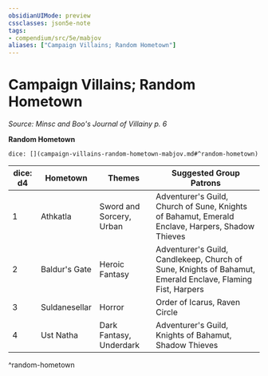 ```yaml
---
obsidianUIMode: preview
cssclasses: json5e-note
tags:
- compendium/src/5e/mabjov
aliases: ["Campaign Villains; Random Hometown"]
---
```

# Campaign Villains; Random Hometown
*Source: Minsc and Boo's Journal of Villainy p. 6* 

**Random Hometown**

`dice: [](campaign-villains-random-hometown-mabjov.md#^random-hometown)`

| dice: d4 | Hometown | Themes | Suggested Group Patrons |
|----------|----------|--------|-------------------------|
| 1 | Athkatla | Sword and Sorcery, Urban | Adventurer's Guild, Church of Sune, Knights of Bahamut, Emerald Enclave, Harpers, Shadow Thieves |
| 2 | Baldur's Gate | Heroic Fantasy | Adventurer's Guild, Candlekeep, Church of Sune, Knights of Bahamut, Emerald Enclave, Flaming Fist, Harpers |
| 3 | Suldanesellar | Horror | Order of Icarus, Raven Circle |
| 4 | Ust Natha | Dark Fantasy, Underdark | Adventurer's Guild, Knights of Bahamut, Shadow Thieves |
^random-hometown